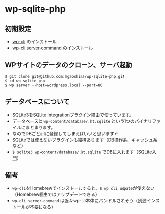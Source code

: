 # wp-sqlite-php

## 初期設定

- [wp-cli](http://wp-cli.org/#install) のインストール
- [wp-cli server-command](https://github.com/wp-cli/wp-cli/wiki/Community-Packages) のインストール


## WPサイトのデータのクローン、サーバ起動

```
$ git clone git@github.com:mgaoshima/wp-sqlite-php.git
$ cd wp-sqlite-php
$ wp server --host=wordpress.local --port=80
```


## データベースについて

- SQLite3を[SQLite Integration](https://wordpress.org/plugins/sqlite-integration/)プラグイン経由で使っています。
- データベースは `wp-content/database/.ht.sqlite` という1つのバイナリファイルにまとまります。
- なのでDBごとgitに登録してしまえばいいと思います←
- SQLiteでは使えないプラグインも結構あります（DB操作系、キャッシュ系など）
- `$ sqlite3 wp-content/database/.ht.sqlite` でDBに入れます（[SQLite入門](http://www.dbonline.jp/sqlite/)）


## 備考

- `wp-cli`をHomebrewでインストールすると、`$ wp cli udpate`が使えない（Homebrew経由ではアップデートできる）
- `wp-cli server-command` は近々wp-cli本体にバンドルされそう（別途インストールが不要になる）
